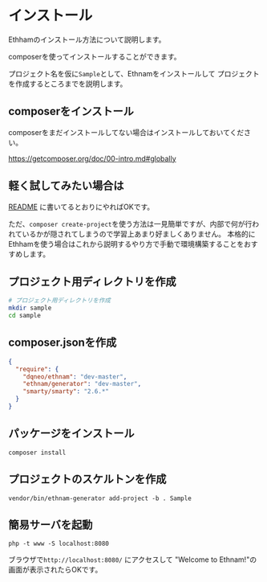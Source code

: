 
# インストール

Ethhamのインストール方法について説明します。

composerを使ってインストールすることができます。

プロジェクト名を仮に`Sample`として、Ethnamをインストールして
プロジェクトを作成するところまでを説明します。

## composerをインストール

composerをまだインストールしてない場合はインストールしておいてください。

https://getcomposer.org/doc/00-intro.md#globally

## 軽く試してみたい場合は
[README](https://github.com/DQNEO/ethnam#installtion) に書いてるとおりにやればOKです。

ただ、`composer create-project`を使う方法は一見簡単ですが、内部で何が行われているかが隠されてしまうので学習上あまり好ましくありません。
本格的にEthhamを使う場合はこれから説明するやり方で手動で環境構築することをおすすめします。


## プロジェクト用ディレクトリを作成

```sh
# プロジェクト用ディレクトリを作成
mkdir sample
cd sample
```

## composer.jsonを作成

```json
{
  "require": {
    "dqneo/ethnam": "dev-master",
    "ethnam/generator": "dev-master",
    "smarty/smarty": "2.6.*"
  }
}
```

## パッケージをインストール

```
composer install
```

## プロジェクトのスケルトンを作成

```
vendor/bin/ethnam-generator add-project -b . Sample
```

## 簡易サーバを起動

```
php -t www -S localhost:8080
```

ブラウザで`http://localhost:8080/` にアクセスして "Welcome to Ethnam!"の画面が表示されたらOKです。


